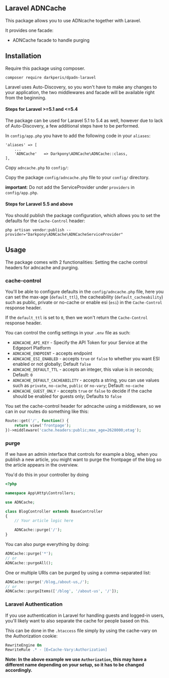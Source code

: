 ## Laravel ADNCache

This package allows you to use ADNcache together with Laravel.

It provides one facade:

- ADNCache facade to handle purging

## Installation

Require this package using composer.

```
composer require darkperis/dpadn-laravel
```

Laravel uses Auto-Discovery, so you won't have to make any changes to your application, the two middlewares and facade will be available right from the beginning.

#### Steps for Laravel >=5.1 and <=5.4

The package can be used for Laravel 5.1 to 5.4 as well, however due to lack of Auto-Discovery, a few additional steps have to be performed.

In `config/app.php` you have to add the following code in your `aliases`:

```
'aliases' => [
    ...
    'ADNCache'   => Darkpony\ADNCache\ADNCache::class,
],
```

Copy `adncache.php` to `config/`:

Copy the package `config/adncache.php` file to your `config/` directory.

**important**: Do not add the ServiceProvider under `providers` in `config/app.php`.

#### Steps for Laravel 5.5 and above

You should publish the package configuration, which allows you to set the defaults for the `Cache-Control` header:

```
php artisan vendor:publish --provider="Darkpony\ADNCache\ADNCacheServiceProvider"
```

## Usage

The package comes with 2 functionalities: Setting the cache control headers for adncache and purging.

### cache-control

You'll be able to configure defaults in the `config/adncache.php` file, here you can set the max-age (`default_ttl`), the cacheability (`default_cacheability`) such as public, private or no-cache or enable esi (`esi`) in the `Cache-Control` response header.

If the `default_ttl` is set to `0`, then we won't return the `Cache-Control` response header.

You can control the config settings in your `.env` file as such:

- `ADNCACHE_API_KEY` - Specify the API Token for your Service at the Edgeport Platform
- `ADNCACHE_ENDPOINT` - accepts endpoint
- `ADNCACHE_ESI_ENABLED` - accepts `true` or `false` to whether you want ESI enabled or not globally; Default `false`
- `ADNCACHE_DEFAULT_TTL` - accepts an integer, this value is in seconds; Default: `0`
- `ADNCACHE_DEFAULT_CACHEABILITY` - accepts a string, you can use values such as `private`, `no-cache`, `public` or `no-vary`; Default: `no-cache`
- `ADNCACHE_GUEST_ONLY` - accepts `true` or `false` to decide if the cache should be enabled for guests only; Defaults to `false`

You set the cache-control header for adncache using a middleware, so we can in our routes do something like this:

```php
Route::get('/', function() {
    return view('frontpage');
})->middleware('cache.headers:public;max_age=2628000;etag');

```

### purge

If we have an admin interface that controls for example a blog, when you publish a new article, you might want to purge the frontpage of the blog so the article appears in the overview.

You'd do this in your controller by doing

```php
<?php

namespace App\Http\Controllers;

use ADNCache;

class BlogController extends BaseController
{
    // Your article logic here

    ADNCache::purge('/');
}
```

You can also purge everything by doing:

```php
ADNCache::purge('*');
// or
ADNCache::purgeAll();
```

One or multiple URIs can be purged by using a comma-separated list:

```php
ADNCache::purge('/blog,/about-us,/');
// or
ADNCache::purgeItems(['/blog', '/about-us', '/']);
````

### Laravel Authentication

If you use authentication in Laravel for handling guests and logged-in users, you'll likely want to also separate the cache for people based on this.

This can be done in the `.htaccess` file simply by using the cache-vary on the Authorization cookie:

```apache
RewriteEngine On
RewriteRule .* - [E=Cache-Vary:Authorization]
```

**Note: In the above example we use `Authorization`, this may have a different name depending on your setup, so it has to be changed accordingly.**
